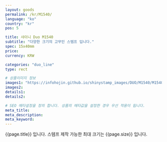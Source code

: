```yaml
---
layout: goods
permalink: /kr/M1540/
language: "ko"
country: "kr"
pos: 5

title: 샤이니 Duo M1540
subtitle: "다양한 크기의 고무인 스템프 입니다."
spec: 15x40mm
price:
currency: KRW

categories: "duo_line"
type: rect

# 상품이미지 정보
images1: "https://infohojin.github.io/shinystamp_images/DUO/M1540/M1540_1.jpg"
images2:
details1:
details2:    

# SEO 메타설정을 정의 합니다. 상품의 메타값을 설정한 경우 우선 적용이 됩니다.
meta_title: 
meta_description:
meta_keyword:
---
```


{{page.title}} 입니다. 스템프 제작 가능한 최대 크기는 {{page.size}} 입니다.